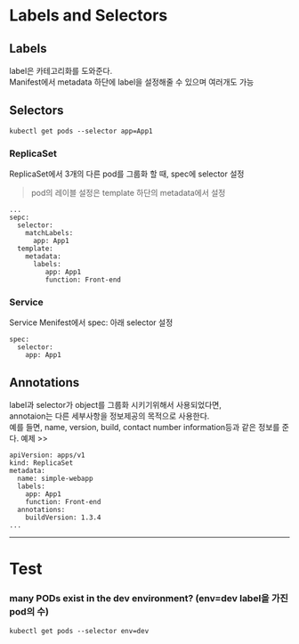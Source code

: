 # Labels and Selectors
## Labels
label은 카테고리화를 도와준다.  
Manifest에서 metadata 하단에 label을 설정해줄 수 있으며 여러개도 가능

## Selectors
`kubectl get pods --selector app=App1`


### ReplicaSet
ReplicaSet에서 3개의 다른 pod를 그룹화 할 때, spec에 selector 설정  
> pod의 레이블 설정은 template 하단의 metadata에서 설정 
```
...
sepc:
  selector:
    matchLabels:
      app: App1
  template:
    metadata: 
      labels:
         app: App1
         function: Front-end
```

###  Service
Service Menifest에서 spec: 아래 selector 설정
```
spec:
  selector:
    app: App1
```

## Annotations
label과 selector가 object를 그룹화 시키기위해서 사용되었다면,  
annotaion는 다른 세부사항을 정보제공의 목적으로 사용한다.  
예를 들면, name, version, build, contact number information등과 같은 정보를 준다.
예제 >>
```
apiVersion: apps/v1
kind: ReplicaSet
metadata:
  name: simple-webapp
  labels:
    app: App1
    function: Front-end
  annotations:
    buildVersion: 1.3.4 
...
``` 

---
# Test
### many PODs exist in the dev environment? (env=dev label을 가진 pod의 수)
```
kubectl get pods --selector env=dev
```
